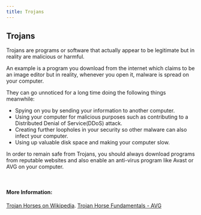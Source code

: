 ```yaml
---
title: Trojans
---
```

## Trojans

Trojans are programs or software that actually appear to be legitimate but in reality are malicious or harmful.

An example is a program you download from the internet which claims to be an image editor but in reality, whenever you open it, malware is spread on your computer.

They can go unnoticed for a long time doing the following things meanwhile:
<ul>
 	<li>Spying on you by sending your information to another computer.</li>
 	<li>Using your computer for malicious purposes such as contributing to a Distributed Denial of Service(DDoS) attack.</li>
 	<li>Creating further loopholes in your security so other malware can also infect your computer.</li>
 	<li>Using up valuable disk space and making your computer slow.</li>
</ul>
In order to remain safe from Trojans, you should always download programs from reputable websites and also enable an anti-virus program like Avast or AVG on your computer.

&nbsp;

#### More Information:
<a href='https://en.wikipedia.org/wiki/Trojan_horse_(computing)' target='_blank' rel='nofollow'>Trojan Horses on Wikipedia</a>.
<a href="https://www.avg.com/en/signal/what-is-a-trojan">Trojan Horse Fundamentals - AVG</a>
